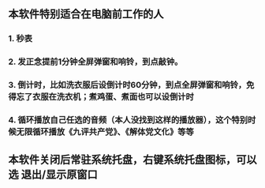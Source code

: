 ## 本软件特别适合在电脑前工作的人

### 1. 秒表
### 2. 发正念提前1分钟全屏弹窗和响铃，到点敲钟。
### 3. 倒计时，比如洗衣服后设倒计时60分钟，到点全屏弹窗和响铃，免得忘了衣服在洗衣机；煮鸡蛋、煮面也可以设倒计时
### 4. 循环播放自己任选的音频（本人没找到这样的播放器），这个特别时候无限循环播放《九评共产党》、《解体党文化》等等

## 本软件关闭后常驻系统托盘，右键系统托盘图标，可以选 退出/显示原窗口
